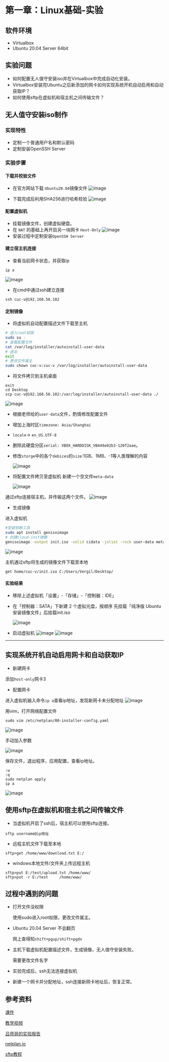 # 第一章：Linux基础-实验

## 软件环境

* Virtualbox
* Ubuntu 20.04 Server 64bit

## 实验问题


* 如何配置无人值守安装iso并在Virtualbox中完成自动化安装。
* Virtualbox安装完Ubuntu之后新添加的网卡如何实现系统开机自动启用和自动获取IP？
* 如何使用sftp在虚拟机和宿主机之间传输文件？


## 无人值守安装iso制作

### 实现特性

* 定制一个普通用户名和默认密码
* 定制安装OpenSSH Server


### 实验步骤

#### 下载并校验文件
- 在官方网站下载 `Ubuntu20.04`镜像文件
    ![image](img/1.png)

- 下载完成后利用SHA256进行哈希校验
   ![image](img/2.png)

#### 配置虚拟机
- 挂载镜像文件，创建虚拟硬盘。
- 在 `NAT` 的基础上再开启另一块网卡 `Host-Only`
    ![image](img/3.png)
- 安装过程中定制安装`OpenSSH Server`

#### 建立宿主机连接
- 查看当前网卡状态，并获取ip
```
ip a
```
  ![image](img/4.png)
- 在cmd中通过ssh建立连接
```
ssh cuc-v@192.168.56.102
```


#### 定制镜像
  
- 将虚拟机自动配置描述文件下载至主机

```bash
# 进入root权限
sudo su -
# 查看配置文件
cat /var/log/installer/autoinstall-user-data
# 退出
exit
# 更改文件属主
sudo chown cuc-v:cuc-v /var/log/installer/autoinstall-user-data
```

- 将文件拷贝到主机桌面

```
exit
cd Desktop
scp cuc-v@192.168.56.102:/var/log/installer/autoinstall-user-data ./
```
  ![image](img/5.png)

- 根据老师给的`user-data`文件，酌情修改配置文件

- 增加上海时区`timezone: Asia/Shanghai` 
- `locale`-> `en_US.UTF-8`
- 删除此硬盘分区`serial: VBOX_HARDDISK_VB449a92b3-120f2aae`。
- 修改`storge`中的各个`debices`的`size`:1GB、1MB、-1等人类理解的内容
  
  ![image](img/6.png)

- 将配置文件拷贝至虚拟机
新建一个空文件`meta-data`

  ![image](img/7.png)

通过sftp连接宿主机，并传输这两个文件。
  ![image](img/8.png)


- 生成镜像

进入虚拟机

```bash
#安装依赖工具
sudo apt install genisoimage
# 创建cloud-init镜像
genisoimage -output init.iso -volid cidata -joliet -rock user-data meta-data
```
  ![image](img/9.png)

主机通过sftp将生成的镜像文件下载至本地

```
get home/cuc-v/init.iso C:/Users/Vergil/Desktop/
```

#### 实验结果

- 移除上述虚拟机「设置」-「存储」-「控制器：IDE」
  
- 在「控制器：SATA」下新建 2 个虚拟光盘，按顺序 先挂载「纯净版 Ubuntu 安装镜像文件」后挂载init.iso
  
  ![image](img/10.png)

- 启动虚拟机
  ![image](img/11.png)
  ![image](img/12.png)  



---

## 实现系统开机自动启用网卡和自动获取IP

- 新建网卡
  
添加`host-only`网卡3

- 配置网卡
  
进入虚拟机输入命令`ip a`查看ip地址，发现新网卡未分配地址
  ![image](img/13.png) 

用vim，打开网络配置文件

```
sudo vim /etc/netplan/00-installer-config.yaml
```

  ![image](img/14.png)

手动加入参数

  ![image](img/15.png)

保存文件，退出程序，应用配置，查看ip地址。
```
:w
:q
sudo netplan apply
ip a
```

![image](img/16.png)


## 使用sftp在虚拟机和宿主机之间传输文件

- 当虚拟机开启了ssh后，宿主机可以使用sftp连接。

`sftp username@ip地址`

- 远程主机文件下载至本地

`sftp>get /home/www/download.txt E:/`

- windows本地文件/文件夹上传远程主机

```
sftp>put E:/test/upload.txt /home/www/
sftp>put -r E:/test     /home/www/
```

## 过程中遇到的问题
- 打开文件没权限  
  
  使用sudo进入root权限，更改文件属主。

- Ubuntu 20.04 Server 不会翻页
  
  网上查得知`shift+pgup/shift+pgdn`

- 主机下载虚拟机配置描述文件，生成镜像，无人值守安装失败。
  
  需要更改文件名字

- 实验完成后，ssh无法连接虚拟机
- 
  新建一个网卡并分配地址，ssh连接新网卡地址后，恢复正常。


  
## 参考资料

[课件](https://github.com/c4pr1c3/LinuxSysAdmin)

[教学视频](https://www.bilibili.com/video/BV1Hb4y1R7FE?p=28)

[吕师哥的实验报告](https://github.com/CUCCS/linux-2020-LyuLumos/blob/ch0x01/ch0x01/%E7%AC%AC%E4%B8%80%E6%AC%A1%E5%AE%9E%E9%AA%8C%E6%8A%A5%E5%91%8A.md)


[netplan.io](https://netplan.io/examples)

[sftp教程](https://www.cnblogs.com/afeige/p/12144296.html)
